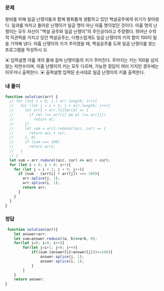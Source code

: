 ### 문제
왕비를 피해 일곱 난쟁이들과 함께 평화롭게 생활하고 있던 백설공주에게 위기가 찾아왔다. 일과를 마치고 돌아온 난쟁이가 일곱 명이 아닌 아홉 명이었던 것이다.
아홉 명의 난쟁이는 모두 자신이 "백설 공주와 일곱 난쟁이"의 주인공이라고 주장했다. 뛰어난 수학적 직관력을 가지고 있던 백설공주는, 다행스럽게도 일곱 난쟁이의 키의 합이 100이 됨을 기억해 냈다.
아홉 난쟁이의 키가 주어졌을 때, 백설공주를 도와 일곱 난쟁이를 찾는 프로그램을 작성하시 오.

▣ 입력설명
아홉 개의 줄에 걸쳐 난쟁이들의 키가 주어진다. 주어지는 키는 100을 넘지 않는 자연수이며, 아홉 난쟁이의 키는 모두 다르며, 가능한 정답이 여러 가지인 경우에는 아무거나 출력한다.
▣ 출력설명
입력된 순서대로 일곱 난쟁이의 키를 출력한다.

### 내 풀이
```js
function solution(arr) {
  // for (let i = 0; i < arr.length; i++){
  //   for (let j = i + 1; j < arr.length; j++){
  //     let arr1 = arr.filter(el => {
  //       if (el !== arr[i] && el !== arr[j])
  //         return el;
  //     })
  //     let sum = arr1.reduce((acc, cur) => {
  //       return acc + cur;
  //     }, 0)
  //     if (sum === 100)
  //       return arr1;
  //   }
  // }
  let sum = arr.reduce((acc, cur) => acc + cur);
  for (let i = 0; i < 8; i++){
    for (let j = i + 1; j < 9; j++){
      if (sum - (arr[i] + arr[j]) === 100){
        arr.splice(j, 1);
        arr.splice(i, 1);
        return arr;
      }
    }
  }
}
```

### 정답
```js
 function solution(arr){
    let answer=arr;
    let sum=answer.reduce((a, b)=>a+b, 0);
    for(let i=0; i<8; i++){
        for(let j=i+1; j<9; j++){
            if((sum-(answer[i]+answer[j]))==100){
                answer.splice(j, 1);
                answer.splice(i, 1);
            }
        }
    }
    return answer;
}
```

